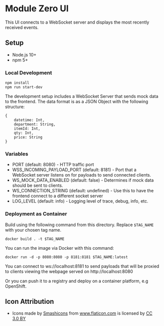 # Module Zero UI
This UI connects to a WebSocket server and displays the most recently received
events.

## Setup

* Node.js 10+
* npm 5+


### Local Development

```
npm install
npm run start-dev
```

The development setup includes a WebSocket Server that sends mock data to the
frontend. The data format is as a JSON Object with the following structure:

```
{
    datetime: Int,
    department: String,
    itemId: Int,
    qty: Int,
    price: String
}
```

### Variables

* PORT (default: 8080) - HTTP traffic port
* WSS_INCOMING_PAYLOAD_PORT (default: 8181) - Port that a WebSocket server listens on for payloads to send connected clients.
* WS_MOCK_DATA_ENABLED (default: false) - Determines if mock data should be sent to clients. 
* WS_CONNECTION_STRING (default: undefined) - Use this to have the frontend connect to a different socket server
* LOG_LEVEL (default: info) - Logging level of trace, debug, info, etc.

### Deployment as Container

Build using the following command from this directory. Replace `$TAG_NAME` with
your chosen tag name.

```
docker build . -t $TAG_NAME
```

You can run the image via Docker with this command:

```
docker run -d -p 8080:8080 -p 8181:8181 $TAG_NAME:latest
```

You can connect to ws://localhost:8181 to send payloads that will be proxied
to clients viewing the webpage served on http://localhost:8080

Or you can push it to a registry and deploy on a container platform, e.g OpenShift.


## Icon Attribution

* <div>Icons made by <a href="https://www.flaticon.com/authors/smashicons" title="Smashicons">Smashicons</a> from <a href="https://www.flaticon.com/" title="Flaticon">www.flaticon.com</a> is licensed by <a href="http://creativecommons.org/licenses/by/3.0/" title="Creative Commons BY 3.0" target="_blank">CC 3.0 BY</a></div>